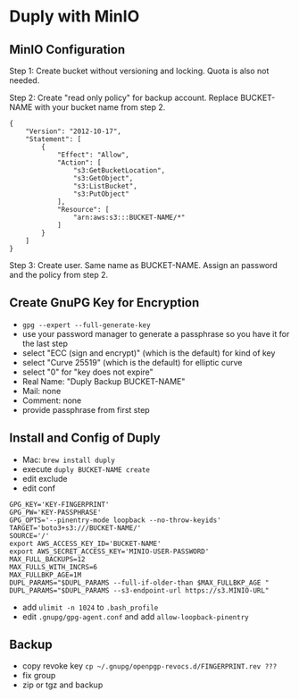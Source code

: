 # Duply with MinIO

## MinIO Configuration

Step 1: Create bucket without versioning and locking. Quota is also not needed.

Step 2: Create "read only policy" for backup account. Replace BUCKET-NAME with
your bucket name from step 2.

```
{
    "Version": "2012-10-17",
    "Statement": [
        {
            "Effect": "Allow",
            "Action": [
                "s3:GetBucketLocation",
                "s3:GetObject",
                "s3:ListBucket",
                "s3:PutObject"
            ],
            "Resource": [
                "arn:aws:s3:::BUCKET-NAME/*"
            ]
        }
    ]
}
```

Step 3: Create user. Same name as BUCKET-NAME. Assign an password and the policy from step 2.

## Create GnuPG Key for Encryption

- `gpg --expert --full-generate-key`
- use your password manager to generate a passphrase so you have it for the last step
- select "ECC (sign and encrypt)" (which is the default) for kind of key
- select "Curve 25519" (which is the default) for elliptic curve
- select "0" for "key does not expire"
- Real Name: "Duply Backup BUCKET-NAME"
- Mail: none
- Comment: none
- provide passphrase from first step

## Install and Config of Duply

- Mac: `brew install duply`
- execute `duply BUCKET-NAME create`
- edit exclude
- edit conf

```
GPG_KEY='KEY-FINGERPRINT'
GPG_PW='KEY-PASSPHRASE'
GPG_OPTS='--pinentry-mode loopback --no-throw-keyids'
TARGET='boto3+s3:///BUCKET-NAME/'
SOURCE='/'
export AWS_ACCESS_KEY_ID='BUCKET-NAME'
export AWS_SECRET_ACCESS_KEY='MINIO-USER-PASSWORD'
MAX_FULL_BACKUPS=12
MAX_FULLS_WITH_INCRS=6
MAX_FULLBKP_AGE=1M
DUPL_PARAMS="$DUPL_PARAMS --full-if-older-than $MAX_FULLBKP_AGE "
DUPL_PARAMS="$DUPL_PARAMS --s3-endpoint-url https://s3.MINIO-URL"
```

- add `ulimit -n 1024` to `.bash_profile`
- edit `.gnupg/gpg-agent.conf` and add `allow-loopback-pinentry`

## Backup

- copy revoke key `cp ~/.gnupg/openpgp-revocs.d/FINGERPRINT.rev ???`
- fix group
- zip or tgz and backup
